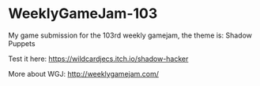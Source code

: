 # WeeklyGameJam-103
My game submission for the 103rd weekly gamejam, the theme is: Shadow Puppets

Test it here: https://wildcardjecs.itch.io/shadow-hacker

More about WGJ: http://weeklygamejam.com/
